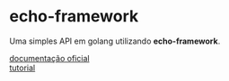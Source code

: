 # echo-framework

Uma simples API em golang utilizando **echo-framework**.

[documentação oficial](https://echo.labstack.com/)<br/>
[tutorial](https://medium.com/cuddle-ai/building-microservice-using-golang-echo-framework-ff10ba06d508)